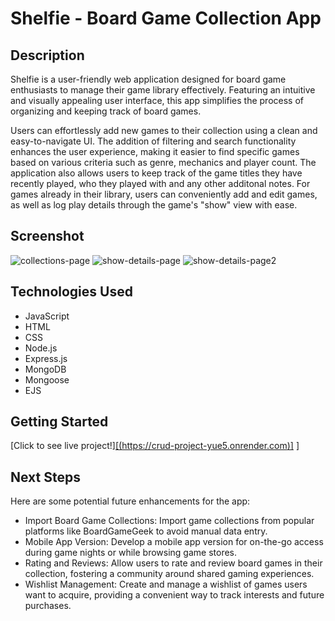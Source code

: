 # Shelfie - Board Game Collection App

## Description

Shelfie  is a user-friendly web application designed for board game enthusiasts to manage their game library effectively. Featuring an intuitive and visually appealing user interface, this app simplifies the process of organizing and keeping track of board games.

Users can effortlessly add new games to their collection using a clean and easy-to-navigate UI. The addition of filtering and search functionality enhances the user experience, making it easier to find specific games based on various criteria such as genre, mechanics and player count. The application also allows users to keep track of the game titles they have recently played, who they played with and any other additonal notes. For games already in their library, users can conveniently add and edit games, as well as log play details through the game's "show" view with ease.

## Screenshot

![collections-page](https://github.com/Elder-Xeno/CRUD-project/assets/116142253/cb2e91e0-9b27-4604-a03e-d148e910c53f)
![show-details-page](https://github.com/Elder-Xeno/CRUD-project/assets/116142253/0b275606-c35b-4fa8-ac54-2f1b826899cd)
![show-details-page2](https://github.com/Elder-Xeno/CRUD-project/assets/116142253/82e4250b-b68c-4d6b-9b16-7551c00ab270)


## Technologies Used

- JavaScript
- HTML
- CSS
- Node.js
- Express.js
- MongoDB
- Mongoose
- EJS

## Getting Started

[Click to see live project!][[(https://crud-project-yue5.onrender.com)]](https://crud-project-yue5.onrender.com)
]
## Next Steps

Here are some potential future enhancements for the app:
- Import Board Game Collections: Import game collections from popular platforms like 
  BoardGameGeek to avoid manual data entry.
- Mobile App Version: Develop a mobile app version for on-the-go access during game nights 
  or while browsing game stores.
- Rating and Reviews: Allow users to rate and review board games in their collection, 
  fostering a community around shared gaming experiences.
- Wishlist Management: Create and manage a wishlist of games users want to acquire, 
  providing a convenient way to track interests and future purchases.
